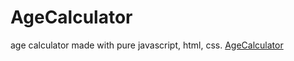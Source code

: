 # AgeCalculator

age calculator made with pure javascript, html, css.
[AgeCalculator](https://famous-profiterole-6458ed.netlify.app/)
